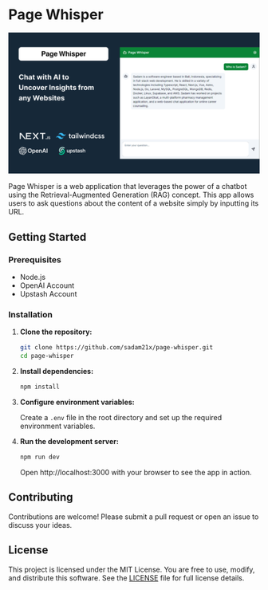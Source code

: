 # Page Whisper

![Cover](public/img/readme-cover.png)

Page Whisper is a web application that leverages the power of a chatbot using the Retrieval-Augmented Generation (RAG) concept. This app allows users to ask questions about the content of a website simply by inputting its URL.

## Getting Started

### Prerequisites

- Node.js
- OpenAI Account
- Upstash Account

### Installation

1. **Clone the repository:**

    ```bash
    git clone https://github.com/sadam21x/page-whisper.git
    cd page-whisper
    ```

2. **Install dependencies:**

    ```bash
    npm install
    ```

3. **Configure environment variables:**

    Create a `.env` file in the root directory and set up the required environment variables.

4. **Run the development server:**

    ```bash
    npm run dev
    ```

    Open http://localhost:3000 with your browser to see the app in action.

## Contributing

Contributions are welcome! Please submit a pull request or open an issue to discuss your ideas.

## License

This project is licensed under the MIT License. You are free to use, modify, and distribute this software. See the [LICENSE](LICENSE) file for full license details.
